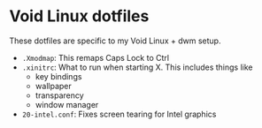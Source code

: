 # Void Linux dotfiles

These dotfiles are specific to my Void Linux + dwm setup.

* `.Xmodmap`: This remaps Caps Lock to Ctrl
* `.xinitrc`: What to run when starting X. This includes things like
  * key bindings
  * wallpaper
  * transparency
  * window manager
* `20-intel.conf`: Fixes screen tearing for Intel graphics
